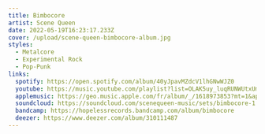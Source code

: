 ```yaml
---
title: Bimbocore
artist: Scene Queen
date: 2022-05-19T16:23:17.233Z
cover: /upload/scene-queen-bimbocore-album.jpg
styles:
  - Metalcore
  - Experimental Rock
  - Pop-Punk
links:
  spotify: https://open.spotify.com/album/40yJpavMZdcV1lhGNwWJZ0
  youtube: https://music.youtube.com/playlist?list=OLAK5uy_luqRUNWUtxUmjDiPichg7ZOFfi77HQdWI
  applemusic: https://geo.music.apple.com/fr/album/_/1618973853?mt=1&app=music&ls=1&at=1000lHKX&ct=odesli_http&itscg=30200&itsct=odsl_m
  soundcloud: https://soundcloud.com/scenequeen-music/sets/bimbocore-1
  bandcamp: https://hopelessrecords.bandcamp.com/album/bimbocore
  deezer: https://www.deezer.com/album/310111487
---
```

